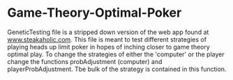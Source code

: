 Game-Theory-Optimal-Poker
=========================

GeneticTesting file is a stripped down version of the web app found at www.steakaholic.com. This file is meant to test different strategies of playing heads up limit poker in hopes of inching closer to game theory optimal play. To change the strategies of either the 'computer' or the player change the functions probAdjustment (computer) and playerProbAdjustment. Tbe bulk of the strategy is contained in this function.


